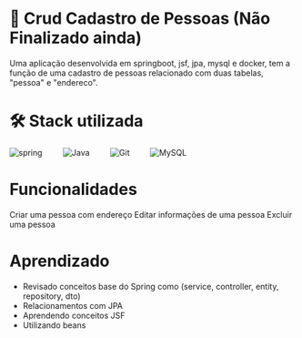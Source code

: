 <h1>🚀 Crud Cadastro de Pessoas  (Não Finalizado ainda)</h1>
<p>Uma aplicação desenvolvida em springboot, jsf, jpa, mysql e docker, tem a função de uma cadastro de pessoas relacionado com duas tabelas, "pessoa" e "endereco".</p>
<h1>🛠 Stack utilizada</h1>
<div style="display: inline_block; gap: 2rem;">
    <img alignm="center" alt="spring" src="https://img.shields.io/badge/SpringBoot-6DB33F?style=for-the-badge&logo=Spring&logoColor=white">
    <img alignm="center" alt="Java" src="https://img.shields.io/badge/Java-ED8B00?style=for-the-badge&logo=java3&logoColor=white" style="margin-left: 2rem;">
    <img alignm="center" alt="Git" src="https://img.shields.io/badge/Git-0F0006?style=for-the-badge&logo=git&logoColor=white" style="margin-left: 2rem;">
    <img alignm="center" alt="MySQL" src="https://img.shields.io/badge/MySQL-lightgrey?style=for-the-badge&logo=git&logoColor=white" style="margin-left: 2rem;">
</div>
<h1>Funcionalidades</h1>
<p>
  Criar uma pessoa com endereço
  Editar informações de uma pessoa
  Excluir uma pessoa
</p>
<div>
  <h1>Aprendizado</h1>
  <ul>
      <li>Revisado conceitos base do Spring como (service, controller, entity, repository, dto)</li>
      <li>Relacionamentos com JPA</li>
      <li>Aprendendo conceitos JSF</li>
      <li>Utilizando beans</li>
    </ul>
  </ul>
</div>
